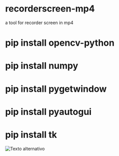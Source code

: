 # recorderscreen-mp4
 a tool for recorder screen in mp4
 
# pip install opencv-python
# pip install numpy
# pip install pygetwindow
# pip install pyautogui
# pip install tk

![Texto alternativo](caminho-da-imagem)


